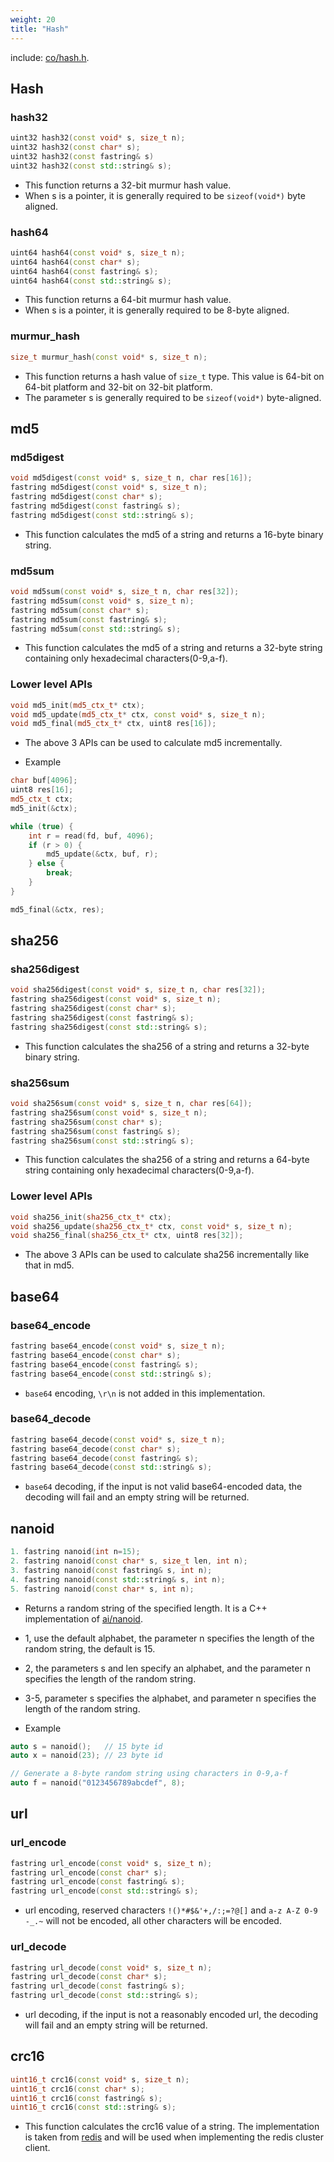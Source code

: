 ```yaml
---
weight: 20
title: "Hash"
---
```


include: [co/hash.h](https://github.com/idealvin/coost/blob/master/include/co/hash.h).


## Hash

### hash32

```cpp
uint32 hash32(const void* s, size_t n);
uint32 hash32(const char* s);
uint32 hash32(const fastring& s)
uint32 hash32(const std::string& s);
```

- This function returns a 32-bit murmur hash value.
- When s is a pointer, it is generally required to be `sizeof(void*)` byte aligned.



### hash64

```cpp
uint64 hash64(const void* s, size_t n);
uint64 hash64(const char* s);
uint64 hash64(const fastring& s);
uint64 hash64(const std::string& s);
```

- This function returns a 64-bit murmur hash value.
- When s is a pointer, it is generally required to be 8-byte aligned.



### murmur_hash

```cpp
size_t murmur_hash(const void* s, size_t n);
```

- This function returns a hash value of `size_t` type. This value is 64-bit on 64-bit platform and 32-bit on 32-bit platform.
- The parameter s is generally required to be `sizeof(void*)` byte-aligned.




## md5

### md5digest

```cpp
void md5digest(const void* s, size_t n, char res[16]);
fastring md5digest(const void* s, size_t n);
fastring md5digest(const char* s);
fastring md5digest(const fastring& s);
fastring md5digest(const std::string& s);
```

- This function calculates the md5 of a string and returns a 16-byte binary string.



### md5sum

```cpp
void md5sum(const void* s, size_t n, char res[32]);
fastring md5sum(const void* s, size_t n);
fastring md5sum(const char* s);
fastring md5sum(const fastring& s);
fastring md5sum(const std::string& s);
```

- This function calculates the md5 of a string and returns a 32-byte string containing only hexadecimal characters(0-9,a-f).



### Lower level APIs

```cpp
void md5_init(md5_ctx_t* ctx);
void md5_update(md5_ctx_t* ctx, const void* s, size_t n);
void md5_final(md5_ctx_t* ctx, uint8 res[16]);
```

- The above 3 APIs can be used to calculate md5 incrementally.


- Example

```cpp
char buf[4096];
uint8 res[16];
md5_ctx_t ctx;
md5_init(&ctx);

while (true) {
    int r = read(fd, buf, 4096);
    if (r > 0) {
        md5_update(&ctx, buf, r);
    } else {
        break;
    }
}

md5_final(&ctx, res);
```




## sha256

### sha256digest

```cpp
void sha256digest(const void* s, size_t n, char res[32]);
fastring sha256digest(const void* s, size_t n);
fastring sha256digest(const char* s);
fastring sha256digest(const fastring& s);
fastring sha256digest(const std::string& s);
```

- This function calculates the sha256 of a string and returns a 32-byte binary string.



### sha256sum

```cpp
void sha256sum(const void* s, size_t n, char res[64]);
fastring sha256sum(const void* s, size_t n);
fastring sha256sum(const char* s);
fastring sha256sum(const fastring& s);
fastring sha256sum(const std::string& s);
```

- This function calculates the sha256 of a string and returns a 64-byte string containing only hexadecimal characters(0-9,a-f).



### Lower level APIs

```cpp
void sha256_init(sha256_ctx_t* ctx);
void sha256_update(sha256_ctx_t* ctx, const void* s, size_t n);
void sha256_final(sha256_ctx_t* ctx, uint8 res[32]);
```

- The above 3 APIs can be used to calculate sha256 incrementally like that in md5.




## base64

### base64_encode

```cpp
fastring base64_encode(const void* s, size_t n);
fastring base64_encode(const char* s);
fastring base64_encode(const fastring& s);
fastring base64_encode(const std::string& s);
```

- `base64` encoding, `\r\n` is not added in this implementation.



### base64_decode

```cpp
fastring base64_decode(const void* s, size_t n);
fastring base64_decode(const char* s);
fastring base64_decode(const fastring& s);
fastring base64_decode(const std::string& s);
```

- `base64` decoding, if the input is not valid base64-encoded data, the decoding will fail and an empty string will be returned.




## nanoid

```cpp
1. fastring nanoid(int n=15);
2. fastring nanoid(const char* s, size_t len, int n);
3. fastring nanoid(const fastring& s, int n);
4. fastring nanoid(const std::string& s, int n);
5. fastring nanoid(const char* s, int n);
```

- Returns a random string of the specified length. It is a C++ implementation of [ai/nanoid](https://github.com/ai/nanoid).
- 1, use the default alphabet, the parameter n specifies the length of the random string, the default is 15.
- 2, the parameters s and len specify an alphabet, and the parameter n specifies the length of the random string.
- 3-5, parameter s specifies the alphabet, and parameter n specifies the length of the random string.


- Example

````cpp
auto s = nanoid();   // 15 byte id
auto x = nanoid(23); // 23 byte id

// Generate a 8-byte random string using characters in 0-9,a-f
auto f = nanoid("0123456789abcdef", 8);
````




## url

### url_encode

```cpp
fastring url_encode(const void* s, size_t n);
fastring url_encode(const char* s);
fastring url_encode(const fastring& s);
fastring url_encode(const std::string& s);
```

- url encoding, reserved characters `!()*#$&'+,/:;=?@[]` and `a-z A-Z 0-9 -_.~` will not be encoded, all other characters will be encoded.



### url_decode

```cpp
fastring url_decode(const void* s, size_t n);
fastring url_decode(const char* s);
fastring url_decode(const fastring& s);
fastring url_decode(const std::string& s);
```

- url decoding, if the input is not a reasonably encoded url, the decoding will fail and an empty string will be returned.




## crc16

```cpp
uint16_t crc16(const void* s, size_t n);
uint16_t crc16(const char* s);
uint16_t crc16(const fastring& s);
uint16_t crc16(const std::string& s);
```

- This function calculates the crc16 value of a string. The implementation is taken from [redis](https://github.com/antirez/redis/) and will be used when implementing the redis cluster client.
